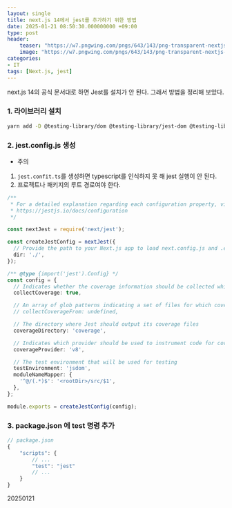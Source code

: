 ```yaml
---
layout: single
title: next.js 14에서 jest를 추가하기 위한 방법
date: 2025-01-21 08:50:30.000000000 +09:00
type: post
header:
    teaser: "https://w7.pngwing.com/pngs/643/143/png-transparent-nextjs-hd-logo.png"
    image: "https://w7.pngwing.com/pngs/643/143/png-transparent-nextjs-hd-logo.png"
categories:
- IT
tags: [Next.js, jest]
---
```


next.js 14의 공식 문서대로 하면 Jest를 설치가 안 된다. 그래서 방법을 정리해 보았다.

### 1. 라이브러리 설치

```bash
yarn add -D @testing-library/dom @testing-library/jest-dom @testing-library/react @types/jest jest jest-environment-jsdom ts-jest ts-node
```

### 2. jest.config.js 생성

* 주의
1. `jest.confit.ts`를 생성하면 typescript를 인식하지 못 해 jest 실행이 안 된다.
2. 프로젝트나 패키지의 루트 경로여야 한다.

```typescript
/**
 * For a detailed explanation regarding each configuration property, visit:
 * https://jestjs.io/docs/configuration
 */

const nextJest = require('next/jest');

const createJestConfig = nextJest({
  // Provide the path to your Next.js app to load next.config.js and .env files in your test environment
  dir: './',
});

/** @type {import('jest').Config} */
const config = {
  // Indicates whether the coverage information should be collected while executing the test
  collectCoverage: true,

  // An array of glob patterns indicating a set of files for which coverage information should be collected
  // collectCoverageFrom: undefined,

  // The directory where Jest should output its coverage files
  coverageDirectory: 'coverage',

  // Indicates which provider should be used to instrument code for coverage
  coverageProvider: 'v8',

  // The test environment that will be used for testing
  testEnvironment: 'jsdom',
  moduleNameMapper: {
    '^@/(.*)$': '<rootDir>/src/$1',
  },
};

module.exports = createJestConfig(config);
```

### 3. package.json 에 test 명령 추가


```typescript
// package.json
{
    "scripts": {
        // ...
        "test": "jest"
        // ... 
    }
}
```

20250121
